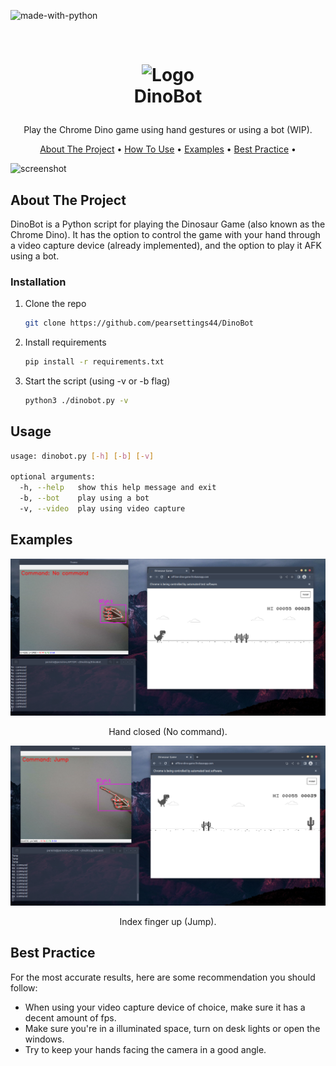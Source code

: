 ![made-with-python](https://img.shields.io/badge/Made%20with-Python3-brightgreen)

<!-- LOGO -->
<br />
<h1>
<p align="center">
  <img src="https://play-lh.googleusercontent.com/i-0HlK6I-K5ZVI28HFa4iXz0T22Mg2WjQ4gMsEYvqmSNdifp2NE41ZiaUCavmbIimQ" alt="Logo" width="140" height="110">
  <br>DinoBot
</h1>
  <p align="center">
    Play the Chrome Dino game using hand gestures or using a bot (WIP).
    <br />
    </p>
</p>
<p align="center">
  <a href="#about-the-project">About The Project</a> •
  <a href="#usage">How To Use</a> •
  <a href="#examples">Examples</a> •
  <a href="#best-practice">Best Practice</a> •
</p>  

<p align="center">
  
![screenshot](img/clip.gif)
</p>                                                                                                                             
                                                                                                                                                      
## About The Project
DinoBot is a Python script for playing the Dinosaur Game (also known as the Chrome Dino). It has the option to control the game with your hand through a video capture device (already implemented), and the option to play it AFK using a bot.

### Installation

1. Clone the repo
   ```sh
   git clone https://github.com/pearsettings44/DinoBot
   ```
2. Install requirements
   ```sh
   pip install -r requirements.txt
   ```
3. Start the script (using -v or -b flag)
   ```sh
   python3 ./dinobot.py -v
   ```

## Usage
```sh
usage: dinobot.py [-h] [-b] [-v]

optional arguments:
  -h, --help   show this help message and exit
  -b, --bot    play using a bot
  -v, --video  play using video capture
```

## Examples
![alt text](https://github.com/pearsettings44/DinoBot/blob/main/pic1.png?raw=true)
<p align="center">Hand closed (No command).</p>

![alt text](https://github.com/pearsettings44/DinoBot/blob/main/pic2.png?raw=true)
<p align="center">Index finger up (Jump).</p>


## Best Practice
For the most accurate results, here are some recommendation you should follow:
- When using your video capture device of choice, make sure it has a decent amount of fps.
- Make sure you're in a illuminated space, turn on desk lights or open the windows.
- Try to keep your hands facing the camera in a good angle.
